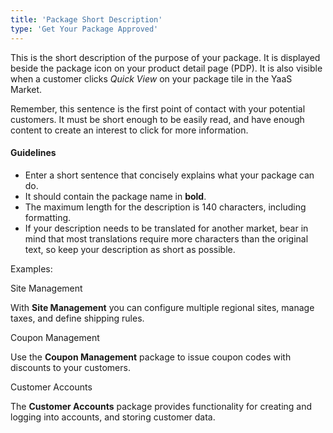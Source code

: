 ```yaml
---
title: 'Package Short Description'
type: 'Get Your Package Approved'
---
```

This is the short description of the purpose of your package. It is displayed beside the package icon on your product detail page (PDP). It is also visible when a customer clicks *Quick View* on your package tile in the YaaS Market.

Remember, this sentence is the first point of contact with your potential customers. It must be short enough to be easily read, and have enough content to create an interest to click for more information.

#### Guidelines

* Enter a short sentence that concisely explains what your package can do.
* It should contain the package name in **bold**.
* The maximum length for the description is 140 characters, including formatting.
* If your description needs to be translated for another market, bear in mind that most translations require more characters than the original text, so keep your description as short as possible.

Examples:

Site Management

With **Site Management** you can configure multiple regional sites, manage taxes, and define shipping rules.

Coupon Management

Use the **Coupon Management** package to issue coupon codes with discounts to your customers.

Customer Accounts

The **Customer Accounts** package provides functionality for creating and logging into accounts, and storing customer data.
